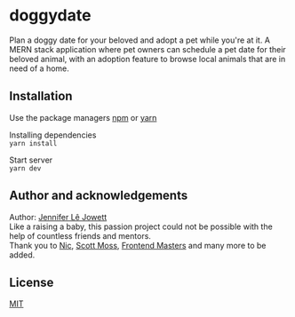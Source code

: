 # doggydate
Plan a doggy date for your beloved and adopt a pet while you're at it. A MERN stack application where pet owners can schedule a pet date for their beloved animal, with an adoption feature to browse local animals that are in need of a home.


## Installation 
Use the package managers [npm](https://www.npmjs.com) or [yarn](https://yarnpkg.com/lang/en/) <br>

Installing dependencies <br>
  ``` yarn install ```

  Start server <br>
  ``` yarn dev ```
## Author and acknowledgements
Author: [Jennifer Lê Jowett](https://github.com/jnnnle) <br>
Like a raising a baby, this passion project could not be possible with the help of countless friends and mentors. <br>
Thank you to [Nic](https://github.com/nlacock), [Scott Moss](https://github.com/Hendrixer), [Frontend Masters](https://github.com/FrontendMasters) and many more to be added.

## License
[MIT](https://choosealicense.com/licenses/mit/)
